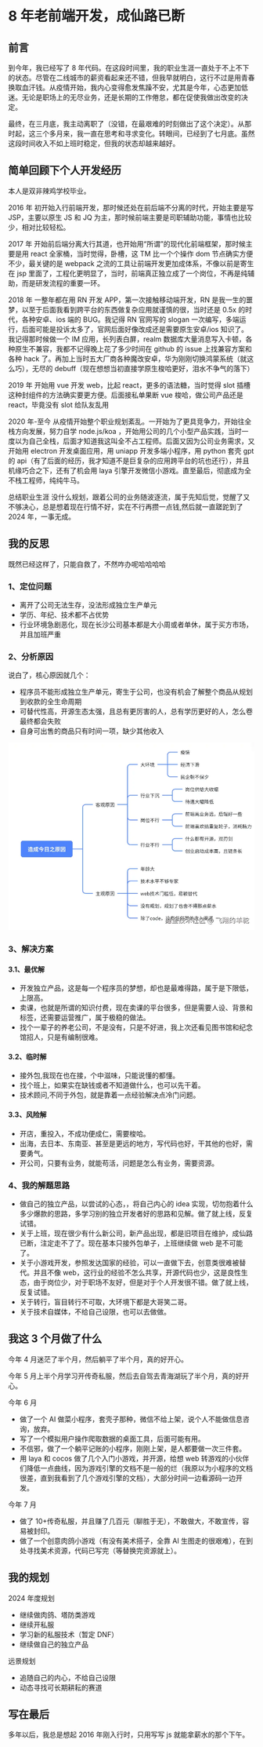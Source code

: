 # 8 年老前端开发，成仙路已断

## 前言

到今年，我已经写了 8 年代码。在这段时间里，我的职业生涯一直处于不上不下的状态。尽管在二线城市的薪资看起来还不错，但我早就明白，这行不过是用青春换取血汗钱。从疫情开始，我内心变得愈发焦躁不安，尤其是今年，心态更加低迷。无论是职场上的无尽业务，还是长期的工作倦怠，都在促使我做出改变的决定。

最终，在三月底，我主动离职了（没错，在最艰难的时刻做出了这个决定）。从那时起，这三个多月来，我一直在思考和寻求变化。转眼间，已经到了七月底。虽然这段时间收入不如上班时稳定，但我的状态却越来越好。

## 简单回顾下个人开发经历

本人是双非辣鸡学校毕业。

2016 年 初开始入行前端开发，那时候还处在前后端不分离的时代，开始主要是写 JSP，主要以原生 JS 和 JQ 为主，那时候前端主要是司职辅助功能，事情也比较少，相对比较轻松。

2017 年 开始前后端分离大行其道，也开始用“所谓”的现代化前端框架，那时候主要是用 react 全家桶，当时觉得，卧槽，这 TM 比一个个操作 dom 节点确实方便不少，最关键的是 webpack 之流的工具让前端开发更加成体系，不像以前是寄生在 jsp 里面了，工程化更明显了，当时，前端真正独立成了一个岗位，不再是纯辅助，而是研发流程的重要一环。

2018 年 一整年都在用 RN 开发 APP，第一次接触移动端开发，RN 是我一生的噩梦，以至于后面我看到跨平台的东西做复杂应用就谨慎的很，当时还是 0.5x 的时代，各种安卓、ios 端的 BUG。我记得 RN 官网写的 slogan 一次编写，多端运行，后面可能是投诉太多了，官网后面好像改成还是需要原生安卓/ios 知识了。我记得那时候做一个 IM 应用，长列表白屏，realm 数据库大量消息写入卡顿，各种原生不兼容，我都不记得晚上花了多少时间在 github 的 issue 上找兼容方案和各种 hack 了。再加上当时五大厂商各种魔改安卓，华为刚刚切换鸿蒙系统（就这么巧），无尽的 debuff（现在想想当初直接学原生梭哈更好，泪水不争气的落下）

2019 年 开始用 vue 开发 web，比起 react，更多的语法糖，当时觉得 slot 插槽这种封组件的方法确实要更方便。后面接私单果断 vue 梭哈，做公司产品还是 react，毕竟没有 slot 给队友乱用

2020 年-至今 从疫情开始整个职业规划紊乱。一开始为了更具竞争力，开始往全栈方向发展，努力自学 node.js/koa ，开始用公司的几个小型产品实践，当时一度以为自己全栈，后面才知道我这叫全不占工程师。后面又因为公司业务需求，又开始用 electron 开发桌面应用，用 uniapp 开发多端小程序，用 python 套壳 gpt 的 api（有了后面的经历，我才知道不是巨复杂的应用跨平台的坑也还行），并且机缘巧合之下，还有了机会用 laya 引擎开发微信小游戏。直至最后，彻底成为全不栈工程师，纯纯牛马。

总结职业生涯 没什么规划，跟着公司的业务随波逐流，属于先知后觉，觉醒了又不够决心，总是想着现在行情不好，实在不行再攒一点钱,然后就一直蹉跎到了 2024 年，一事无成。

## 我的反思

既然已经这样了，只能自救了，不然咋办呢哈哈哈哈

### 1、定位问题

- 离开了公司无法生存，没法形成独立生产单元
- 学历、年纪、技术都不占优势
- 行业环境急剧恶化，现在长沙公司基本都是大小周或者单休，属于买方市场，并且加班严重

### 2、分析原因

说白了，核心原因就几个：

- 程序员不能形成独立生产单元，寄生于公司，也没有机会了解整个商品从规划到收款的全生命周期
- 可替代性高，开源生态太强，且总有更厉害的人，总有学历更好的人，怎么卷最终都会失败
- 自身可出售的商品只有时间一项，缺少其他收入

<img width="600" src="assets/2024121501.webp"/>

### 3、解决方案

#### 3.1、最优解

- 开发独立产品，这是每一个程序员的梦想，却也是最难得路，属于是下限低，上限高。
- 卖课，也就是所谓的知识付费，现在卖课的平台很多，但是需要人设、背景和标签，还需要运营推广，属于极稳的做法。
- 找个一辈子的养老公司，不是没有，只是不好进，我上次还看见图书馆和纪念馆招人，只是有编制很难。

#### 3.2、临时解

- 接外包,我现在也在接，个中滋味，只能说懂的都懂。
- 找个班上，如果实在缺钱或者不知道做什么，也可以先干着。
- 技术顾问,不同于外包，就是靠着一点经验解决点冷门问题。

#### 3.3、风险解

- 开店，重投入，不成功便成仁，需要梭哈。
- 出海，去日本、东南亚、甚至是更远的地方，写代码也好，干其他的也好，需要勇气。
- 开公司，只要有业务，就能苟活，问题是怎么有业务，需要资源。

### 4、我的解题思路

- 做自己的独立产品，以尝试的心态，，将自己内心的 idea 实现，切勿抱着什么多少爆款的思路，多学习别的独立开发者好的思路和见解。做了就上线，反复试错。
- 关于上班，现在很少有什么新公司，新产品出现，都是旧项目在维护，成仙路已断，注定走不了了。现在基本只接外包单子，上班继续做 web 是不可能了。
- 关于小游戏开发，参照发达国家的经验，可以一直做下去，创意类很难被替代。并且不像 web，这行业的经验不怎么共享，开源代码也少，这是良性生态，由于岗位少，对于职场不友好，但是对于个人开发很不错。做了就上线，反复试错。
- 关于转行，盲目转行不可取，大环境下都是大哥笑二哥。
- 关于技术自媒体，不给自己设限，也可以去做做。

## 我这 3 个月做了什么

今年 4 月迷茫了半个月，然后躺平了半个月，真的好开心。

今年 5 月上半个月学习开传奇私服，然后去自驾去青海湖玩了半个月，真的好开心。

今年 6 月

- 做了一个 AI 做菜小程序，套壳子那种，微信不给上架，说个人不能做信息咨询，放弃。
- 写了一个模拟用户操作爬取数据的桌面工具，后面可能有用。
- 不信邪，做了一个躺平记账的小程序，刚刚上架，是人都要做一次三件套。
- 用 laya 和 cocos 做了几个入门小游戏，并开源，给想 web 转游戏的小伙伴们降低一点曲线，因为游戏引擎的文档不是一般的烂（我原以为小程序的文档很差，直到我看到了几个游戏引擎的文档），大部分时间一边看源码一边开发。

今年 7 月

- 做了 10+传奇私服，并且赚了几百元（聊胜于无），不敢做大，不敢宣传，容易被封印。
- 做了一个创意肉鸽小游戏（有没有美术搭子，全靠 AI 生图走的很艰难），在到处寻找美术资源，代码已写完（等替换完资源就上）。

## 我的规划

2024 年度规划

- 继续做肉鸽、塔防类游戏
- 继续开私服
- 学习新的私服技术（暂定 DNF）
- 继续做自己的独立产品

远景规划

- 追随自己的内心，不给自己设限
- 动态寻找可长期耕耘的赛道

## 写在最后

多年以后，我总是想起 2016 年刚入行时，只用写写 js 就能拿薪水的那个下午。
